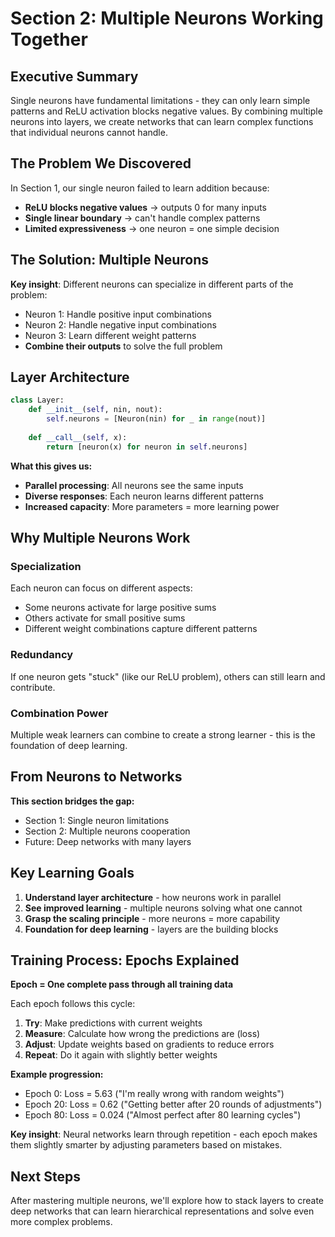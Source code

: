 # Section 2: Multiple Neurons Working Together

## Executive Summary

Single neurons have fundamental limitations - they can only learn simple patterns and ReLU activation blocks negative values. By combining multiple neurons into layers, we create networks that can learn complex functions that individual neurons cannot handle.

## The Problem We Discovered

In Section 1, our single neuron failed to learn addition because:
- **ReLU blocks negative values** → outputs 0 for many inputs
- **Single linear boundary** → can't handle complex patterns  
- **Limited expressiveness** → one neuron = one simple decision

## The Solution: Multiple Neurons

**Key insight**: Different neurons can specialize in different parts of the problem:
- Neuron 1: Handle positive input combinations
- Neuron 2: Handle negative input combinations  
- Neuron 3: Learn different weight patterns
- **Combine their outputs** to solve the full problem

## Layer Architecture

```python
class Layer:
    def __init__(self, nin, nout):
        self.neurons = [Neuron(nin) for _ in range(nout)]
    
    def __call__(self, x):
        return [neuron(x) for neuron in self.neurons]
```

**What this gives us:**
- **Parallel processing**: All neurons see the same inputs
- **Diverse responses**: Each neuron learns different patterns
- **Increased capacity**: More parameters = more learning power

## Why Multiple Neurons Work

### Specialization
Each neuron can focus on different aspects:
- Some neurons activate for large positive sums
- Others activate for small positive sums
- Different weight combinations capture different patterns

### Redundancy  
If one neuron gets "stuck" (like our ReLU problem), others can still learn and contribute.

### Combination Power
Multiple weak learners can combine to create a strong learner - this is the foundation of deep learning.

## From Neurons to Networks

**This section bridges the gap:**
- Section 1: Single neuron limitations
- Section 2: Multiple neurons cooperation  
- Future: Deep networks with many layers

## Key Learning Goals

1. **Understand layer architecture** - how neurons work in parallel
2. **See improved learning** - multiple neurons solving what one cannot
3. **Grasp the scaling principle** - more neurons = more capability
4. **Foundation for deep learning** - layers are the building blocks

## Training Process: Epochs Explained

**Epoch = One complete pass through all training data**

Each epoch follows this cycle:
1. **Try**: Make predictions with current weights
2. **Measure**: Calculate how wrong the predictions are (loss)
3. **Adjust**: Update weights based on gradients to reduce errors
4. **Repeat**: Do it again with slightly better weights

**Example progression:**
- Epoch 0: Loss = 5.63 ("I'm really wrong with random weights")
- Epoch 20: Loss = 0.62 ("Getting better after 20 rounds of adjustments")  
- Epoch 80: Loss = 0.024 ("Almost perfect after 80 learning cycles")

**Key insight**: Neural networks learn through repetition - each epoch makes them slightly smarter by adjusting parameters based on mistakes.

## Next Steps

After mastering multiple neurons, we'll explore how to stack layers to create deep networks that can learn hierarchical representations and solve even more complex problems.
